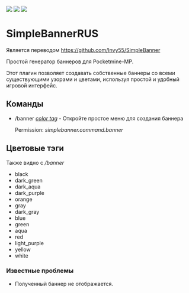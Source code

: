 [![](https://poggit.pmmp.io/shield.state/SimpleBannerRUS)](https://poggit.pmmp.io/p/SimpleBannerRUS)
[![](https://poggit.pmmp.io/shield.api/SimpleBannerRUS)](https://poggit.pmmp.io/p/SimpleBannerRUS)
[![](https://poggit.pmmp.io/shield.dl.total/SimpleBannerRUS)](https://poggit.pmmp.io/p/SimpleBannerRUS)

# SimpleBannerRUS
Является переводом https://github.com/Invy55/SimpleBanner

Простой генератор баннеров для Pocketmine-MP.

Этот плагин позволяет создавать собственные баннеры со всеми существующими узорами и цветами, используя простой и удобный игровой интерфейс.

## Команды
 - /banner _[color tag](https://github.com/MaksPV/SimpleBannerRUS#цветовые-тэги)_ -  Откройте простое меню для создания баннера
 
   Permission: _simplebanner.command.banner_
   
## Цветовые тэги
Также видно с _/banner_

 - black
 - dark_green
 - dark_aqua
 - dark_purple
 - orange
 - gray
 - dark_gray
 - blue
 - green
 - aqua
 - red
 - light_purple
 - yellow
 - white
### Известные проблемы
 - Полученный баннер не отображается.
